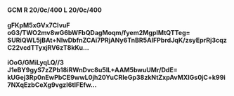 #### GCM R 20/0c/400 L 20/0c/400
**gFKpM5xGVx7CIvuF**<br/>**oG3/TWO2mv8wG6bWFbQDagMoqm/fyem2MgpIMtQTTeg=**<br/>**SURiQWL5jBAt+NlwDbfnZCAi7PRjANy6TnBR5AIFPbrdJqK/zsyEprRj3cqzC22vcdTTyxjRV6zT8kKu...**<br/><br/>
**iOoG/GMiLyqLQ//3**<br/>**J1eBY9gyS7zZPb18iRWnDvc8u5IL+AAM5bwuUMr/DdE=**<br/>**kUGej3Rp0nEwPbCE9wwL0jh20YuCRIeGp38zkNtZxpAvMXIGs0jC+k99i7NXqEzbCeXg9vgzl6tlFEfw...**
